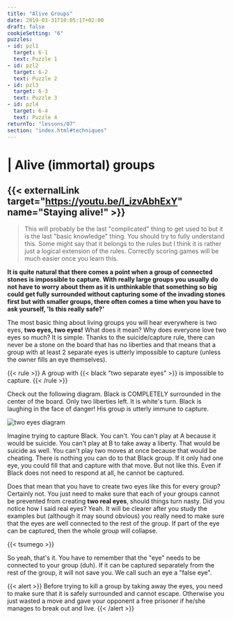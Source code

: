 ```yaml
---
title: "Alive Groups"
date: 2019-03-31T10:05:17+02:00
draft: false
cookieSetting: "6"
puzzles:
- id: pzl1
  target: 6-1
  text: Puzzle 1
- id: pzl2
  target: 6-2
  text: Puzzle 2
- id: pzl3
  target: 6-3
  text: Puzzle 3
- id: pzl4
  target: 6-4
  text: Puzzle 4
returnTo: "lessons/07"
section: "index.html#techniques"
---
```


# | Alive (immortal) groups

## {{< externalLink target="https://youtu.be/I_izvAbhExY" name="Staying alive!" >}}

> This will probably be the last "complicated" thing to get used to but it is the last "basic knowledge" thing. You should try to fully understand this. Some might say that it belongs to the rules but I think it is rather just a logical extension of the rules. Correctly scoring games will be much easier once you learn this.

**It is quite natural that there comes a point when a group of connected stones is impossible to capture. With really large groups you usually do not have to worry about them as it is unthinkable that something so big could get fully surrounded without capturing some of the invading stones first but with smaller groups, there often comes a time when you have to ask yourself, 'Is this really safe?'**

The most basic thing about living groups you will hear everywhere is two eyes, **two eyes, two eyes!** What does it mean? Why does everyone love two eyes so much? It is simple. Thanks to the suicide/capture rule, there can never be a stone on the board that has no liberties and that means that a group with at least 2 separate eyes is utterly impossible to capture (unless the owner fills an eye themselves).

{{< rule >}}
	A group with {{< black "two separate eyes" >}} is impossible to capture.
{{< /rule >}}

Check out the following diagram. Black is COMPLETELY surrounded in the center of the board. Only two liberties left. It is white's turn. Black is laughing in the face of danger! His group is utterly immune to capture.

![two eyes diagram](/images/eyes.jpg)

Imagine trying to capture Black. You can't. You can't play at A because it would be suicide. You can't play at B to take away a liberty. That would be suicide as well. You can't play two moves at once because that would be cheating. There is nothing you can do to that Black group. If it only had one eye, you could fill that and capture with that move. But not like this. Even if Black does not need to respond at all, he cannot be captured.

Does that mean that you have to create two eyes like this for every group? Certainly not. You just need to make sure that each of your groups cannot be prevented from creating **two real eyes**, should things turn nasty. Did you notice how I said real eyes? Yeah. It will be clearer after you study the examples but (although it may sound obvious) you really need to make sure that the eyes are well connected to the rest of the group. If part of the eye can be captured, then the whole group will collapse.

{{< tsumego >}}

So yeah, that's it. You have to remember that the "eye" needs to be connected to your group (duh). If it can be captured separately from the rest of the group, it will not save you. We call such an eye a "false eye". 

{{< alert >}}
	Before trying to kill a group by taking away the eyes, you need to make sure that it is safely surrounded and cannot escape. Otherwise you just wasted a move and gave your opponent a free prisoner if he/she manages to break out and live. 
{{< /alert >}}